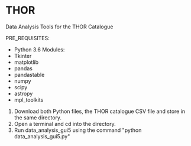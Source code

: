 # THOR
Data Analysis Tools for the THOR Catalogue

PRE_REQUISITES:
- Python 3.6
Modules:
- Tkinter
- matplotlib
- pandas
- pandastable
- numpy
- scipy
- astropy
- mpl_toolkits


1) Download both Python files, the THOR catalogue CSV file and store in the same directory.
2) Open a terminal and cd into the directory.
3) Run data_analysis_gui5 using the command "python data_analysis_gui5.py"
